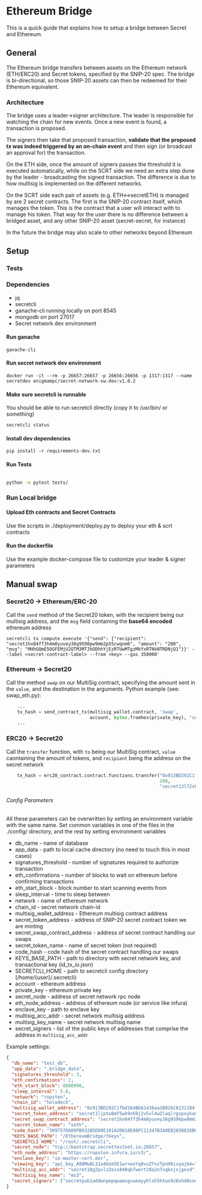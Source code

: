 # Ethereum Bridge
This is a quick guide that explains how to setup a bridge between Secret and Ethereum.

## General

The Ethereum bridge transfers between assets on the Ethereum network (ETH/ERC20) and Secret tokens, specified by the 
SNIP-20 spec. The bridge is bi-directional, so those SNIP-20 assets can then be redeemed for their Ethereum equivalent.

### Architecture
The bridge uses a leader->signer architecture. The leader is responsible for watching the chain for new events. Once a 
new event is found, a transaction is proposed. 

The signers then take that proposed transaction, __validate that the proposed tx was indeed triggered by an on-chain event__
and then sign (or broadcast an approval for) the transaction.

On the ETH side, once the amount of signers passes the threshold it is executed automatically, while on the SCRT side we 
need an extra step done by the leader - broadcasting the signed transaction. The difference is due to how multisig is
implemented on the different networks.

On the SCRT side each pair of assets (e.g. ETH<->secretETH) is managed by are 2 secret contracts. The first is the SNIP-20
contract itself, which manages the token. This is the contract that a user will interact with to manage his token. That way
for the user there is no difference between a bridged asset, and any other SNIP-20 asset (secret-secret, for instance) 

In the future the bridge may also scale to other networks beyond Ethereum

## Setup

### Tests

### Dependencies 
* jq
* secretcli 
* ganache-cli running locally on port 8545
* mongodb on port 27017
* Secret network dev environment

#### Run ganache

```ganache-cli```

#### Run secret network dev environment

```docker run -it --rm -p 26657:26657 -p 26656:26656 -p 1317:1317 --name secretdev enigmampc/secret-network-sw-dev:v1.0.2```

#### Make sure secretcli is runnable

You should be able to run secretcli directly (copy it to /usr/bin/ or something)
```
secretcli status
```

#### Install dev dependencies

```
pip install -r requirements-dev.txt
```

#### Run Tests

```sh

python -m pytest tests/
```

### Run Local bridge

#### Upload Eth contracts and Secret Contracts

Use the scripts in ./deployment/deploy.py to deploy your eth & scrt contracts

#### Run the dockerfile

Use the example docker-compose file to customize your leader & signer parameters

## Manual swap


### Secret20 -> Ethereum/ERC-20 

Call the `send` method of the Secret20 token, with the recipient being our multisig address, and the `msg` field containing the
__base64 encoded__ ethereum address

```
secretcli tx compute execute '{"send": {"recipient": "secret1hx84ff3h4m8yuvey36g9590pw9mm2p55cwqnm6", "amount": "200", "msg": "MHhGQmE5OGFEMjU2QTM3MTJhODhhYjEzRTUwMTgzMkYxRTNkNTRDNjQ1"}}' --label <secret-contract-label> --from <key> --gas 350000'
```

### Ethereum -> Secret20

Call the method `swap` on our MultiSig contract, specifying the amount sent in the `value`, and the destination in the arguments.
Python example (see: swap_eth.py):
```python
    ...
    tx_hash = send_contract_tx(multisig_wallet.contract, 'swap',
                               account, bytes.fromhex(private_key), "secret13l72vhjngmg55ykajxdnlalktwglyqjqv9pkq4", value=200)
    ...
```

### ERC20 -> Secret20

Call the `transfer` function, with `to` being our MultiSig contract, `value` caontaining the amount of tokens, and `recipient` being the address on the secret network

```python
    tx_hash = erc20_contract.contract.functions.transfer("0x913BD292C1fbd164Bb61436aa1B026C8131104fd",
                                                         200,
                                                         "secret13l72vhjngmg55ykajxdnlalktwglyqjqv9pkq4")...
```


###### Config Parameters

All these parameters can be overwritten by setting an environment variable with the same name. Set common variables in one
of the files in the ./config/ directory, and the rest by setting environment variables

* db_name - name of database
* app_data - path to local cache directory (no need to touch this in most cases)
* signatures_threshold - number of signatures required to authorize transaction 
* eth_confirmations - number of blocks to wait on ethereum before confirming transactions
* eth_start_block - block number to start scanning events from  
* sleep_interval - time to sleep between 
* network - name of ethereum network
* chain_id - secret network chain-id
* multisig_wallet_address - Ethereum multisig contract address
* secret_token_address - address of SNIP-20 secret contract token we are minting
* secret_swap_contract_address - address of secret contract handling our swaps
* secret_token_name - name of secret token (not required)
* code_hash - code hash of the secret contract handling our swaps
* KEYS_BASE_PATH - path to directory with secret network key, and transactional key (id_tx_io.json)
* SECRETCLI_HOME - path to secretcli config directory (/home/{user}/.secretcli)
* account - ethereum address
* private_key - ethereum private key
* secret_node - address of secret network rpc node
* eth_node_address - address of ethereum node (or service like infura)
* enclave_key - path to enclave key
* multisig_acc_addr - secret network multisig address
* multisig_key_name - secret network multisig name
* secret_signers - list of the public keys of addresses that comprise the address in `multisig_acc_addr`

Example settings:
```json
{
  "db_name": "test_db",
  "app_data": ".bridge_data",
  "signatures_threshold": 3,
  "eth_confirmations": 2,
  "eth_start_block": 8880990,
  "sleep_interval": 5.0,
  "network": "ropsten",
  "chain_id": "holodeck",
  "multisig_wallet_address": "0x913BD292C1fbd164Bb61436aa1B026C8131104fd",
  "secret_token_address": "secret1ljptw8mf5wk9n69j2v5vl4w2laqlrgspxykanp",
  "secret_swap_contract_address": "secret1hx84ff3h4m8yuvey36g9590pw9mm2p55cwqnm6",
  "secret_token_name": "seth",
  "code_hash": "309757D609FB932B5DD0E101A2D018E80FC11347B3A8EB285B826B0E2CBDA236",
  "KEYS_BASE_PATH": "/EthereumBridge/tkeys",
  "SECRETCLI_HOME": "/root/.secretcli",
  "secret_node": "tcp://bootstrap.secrettestnet.io:26657",
  "eth_node_address": "https://ropsten.infura.io/v3/",
  "enclave_key": "io-master-cert.der",
  "viewing_key": "api_key_A90Mw0L31a4Uxm5E1wr+woYq8vuZfnzTpnH6ivyajb4=",
  "multisig_acc_addr": "secret18g2pvlz2ess848qkfwert28a2n7xqknjxjgesd",
  "multisig_key_name": "ms3",
  "secret_signers": ["secretpub1addwnpepqwamxgvaeayyhlsh5htwx9z8vh40vnm5fwlr5axzn6jheeyv3yxhv2qk5p7", "secretpub1addwnpepqf080zg7qhwh7wx777jfnyaemp366778edfc5yt7238m3vk03a75ypdtyzk", "secretpub1addwnpepqfr4h7p7ylhyjuv0fcef22wu28sgdqljhnz9dtrpafhs4hdkn4r9z3w2z2n"]
}
```
